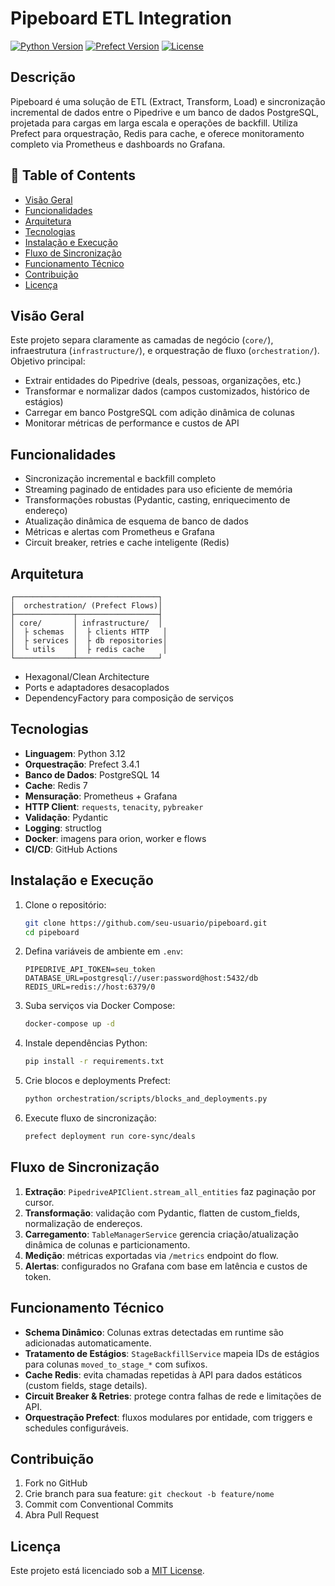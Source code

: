 # Pipeboard ETL Integration

[![Python Version](https://img.shields.io/badge/python-3.12-blue)](https://www.python.org/) [![Prefect Version](https://img.shields.io/badge/prefect-3.4.1-green)](https://prefect.io/) [![License](https://img.shields.io/badge/license-MIT-lightgrey)](LICENSE)

## Descrição

Pipeboard é uma solução de ETL (Extract, Transform, Load) e sincronização incremental de dados entre o Pipedrive e um banco de dados PostgreSQL, projetada para cargas em larga escala e operações de backfill. Utiliza Prefect para orquestração, Redis para cache, e oferece monitoramento completo via Prometheus e dashboards no Grafana.

## 🔖 Table of Contents

- [Visão Geral](#visão-geral)
- [Funcionalidades](#funcionalidades)
- [Arquitetura](#arquitetura)
- [Tecnologias](#tecnologias)
- [Instalação e Execução](#instalação-e-execução)
- [Fluxo de Sincronização](#fluxo-de-sincronização)
- [Funcionamento Técnico](#funcionamento-técnico)
- [Contribuição](#contribuição)
- [Licença](#licença)

## Visão Geral

Este projeto separa claramente as camadas de negócio (`core/`), infraestrutura (`infrastructure/`), e orquestração de fluxo (`orchestration/`). Objetivo principal:

- Extrair entidades do Pipedrive (deals, pessoas, organizações, etc.)
- Transformar e normalizar dados (campos customizados, histórico de estágios)
- Carregar em banco PostgreSQL com adição dinâmica de colunas
- Monitorar métricas de performance e custos de API

## Funcionalidades

- Sincronização incremental e backfill completo
- Streaming paginado de entidades para uso eficiente de memória
- Transformações robustas (Pydantic, casting, enriquecimento de endereço)
- Atualização dinâmica de esquema de banco de dados
- Métricas e alertas com Prometheus e Grafana
- Circuit breaker, retries e cache inteligente (Redis)

## Arquitetura

```text
┌────────────────────────────────┐
│  orchestration/ (Prefect Flows)│
├─────────────┬──────────────────┤
│ core/       │ infrastructure/  │
│  ├ schemas  │  ├ clients HTTP   │
│  ├ services │  ├ db repositories│
│  └ utils    │  ├ redis cache    │
└─────────────┴──────────────────┘
````

* Hexagonal/Clean Architecture
* Ports e adaptadores desacoplados
* DependencyFactory para composição de serviços

## Tecnologias

* **Linguagem**: Python 3.12
* **Orquestração**: Prefect 3.4.1
* **Banco de Dados**: PostgreSQL 14
* **Cache**: Redis 7
* **Mensuração**: Prometheus + Grafana
* **HTTP Client**: `requests`, `tenacity`, `pybreaker`
* **Validação**: Pydantic
* **Logging**: structlog
* **Docker**: imagens para orion, worker e flows
* **CI/CD**: GitHub Actions

## Instalação e Execução

1. Clone o repositório:

   ```bash
   git clone https://github.com/seu-usuario/pipeboard.git
   cd pipeboard
   ```
2. Defina variáveis de ambiente em `.env`:

   ```dotenv
   PIPEDRIVE_API_TOKEN=seu_token
   DATABASE_URL=postgresql://user:password@host:5432/db
   REDIS_URL=redis://host:6379/0
   ```
3. Suba serviços via Docker Compose:

   ```bash
   docker-compose up -d
   ```
4. Instale dependências Python:

   ```bash
   pip install -r requirements.txt
   ```
5. Crie blocos e deployments Prefect:

   ```bash
   python orchestration/scripts/blocks_and_deployments.py
   ```
6. Execute fluxo de sincronização:

   ```bash
   prefect deployment run core-sync/deals
   ```

## Fluxo de Sincronização

1. **Extração**: `PipedriveAPIClient.stream_all_entities` faz paginação por cursor.
2. **Transformação**: validação com Pydantic, flatten de custom\_fields, normalização de endereços.
3. **Carregamento**: `TableManagerService` gerencia criação/atualização dinâmica de colunas e particionamento.
4. **Medição**: métricas exportadas via `/metrics` endpoint do flow.
5. **Alertas**: configurados no Grafana com base em latência e custos de token.

## Funcionamento Técnico

* **Schema Dinâmico**: Colunas extras detectadas em runtime são adicionadas automaticamente.
* **Tratamento de Estágios**: `StageBackfillService` mapeia IDs de estágios para colunas `moved_to_stage_*` com sufixos.
* **Cache Redis**: evita chamadas repetidas à API para dados estáticos (custom fields, stage details).
* **Circuit Breaker & Retries**: protege contra falhas de rede e limitações de API.
* **Orquestração Prefect**: fluxos modulares por entidade, com triggers e schedules configuráveis.

## Contribuição

1. Fork no GitHub
2. Crie branch para sua feature: `git checkout -b feature/nome`
3. Commit com Conventional Commits
4. Abra Pull Request

## Licença

Este projeto está licenciado sob a [MIT License](LICENSE).
